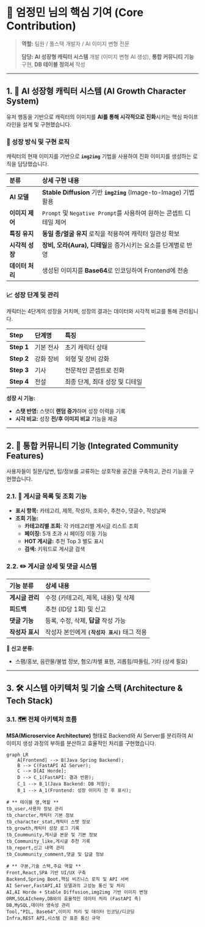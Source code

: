 # 🚀 엄정민 님의 핵심 기여 (Core Contribution)

> **역할:** 팀원 / 풀스택 개발자 / AI 이미지 변형 전문
>
> **담당:** **AI 성장형 캐릭터 시스템** 개발 (이미지 변형 AI 생성), **통합 커뮤니티 기능** 구현, **DB 테이블 정의서** 작성

***

## 1. 🤖 AI 성장형 캐릭터 시스템 (AI Growth Character System)

유저 행동을 기반으로 캐릭터의 이미지를 **AI를 통해 시각적으로 진화**시키는 핵심 파이프라인을 설계 및 구현했습니다.

### 🌟 성장 방식 및 구현 로직

캐릭터의 현재 이미지를 기반으로 **`img2img`** 기법을 사용하여 진화 이미지를 생성하는 로직을 담당했습니다.

| 분류 | 상세 구현 내용 |
| :--- | :--- |
| **AI 모델** | **Stable Diffusion** 기반 **`img2img`** (Image-to-Image) 기법 활용 |
| **이미지 제어** | `Prompt` 및 `Negative Prompt`를 사용하여 원하는 콘셉트 디테일 제어 |
| **특징 유지** | **동일 종/얼굴 유지** 로직을 적용하여 캐릭터 일관성 확보 |
| **시각적 성장** | **장비, 오라(Aura), 디테일**을 증가시키는 요소를 단계별로 반영 |
| **데이터 처리** | 생성된 이미지를 **Base64**로 인코딩하여 Frontend에 전송 |

### 📈 성장 단계 및 관리

캐릭터는 4단계의 성장을 거치며, 성장의 결과는 데이터와 시각적 비교를 통해 관리됩니다.

| Step | 단계명 | 특징 |
| :--- | :--- | :--- |
| **Step 1** | 기본 전사 | 초기 캐릭터 상태 |
| **Step 2** | 강화 장비 | 외형 및 장비 강화 |
| **Step 3** | 기사 | 전문적인 콘셉트로 진화 |
| **Step 4** | 전설 | 최종 단계, 최대 성장 및 디테일 |

**성장 시 기능:**
* **스탯 반영:** 스탯이 **랜덤 증가**하며 성장 이력을 기록
* **시각 비교:** 성장 **전/후 이미지 비교** 기능을 제공

***

## 2. 💬 통합 커뮤니티 기능 (Integrated Community Features)

사용자들이 질문/답변, 팁/정보를 교류하는 상호작용 공간을 구축하고, 관리 기능을 구현했습니다.

### 2.1. 📑 게시글 목록 및 조회 기능

* **표시 항목:** 카테고리, 제목, 작성자, 조회수, 추천수, 댓글수, 작성날짜
* **조회 기능:**
    * **카테고리별 조회:** 각 카테고리별 게시글 리스트 조회
    * **페이징:** 5개 초과 시 페이징 이동 기능
    * **HOT 게시글:** 추천 Top 3 별도 표시
    * **검색:** 키워드로 게시글 검색

### 2.2. ✏️ 게시글 상세 및 댓글 시스템

| 기능 분류 | 상세 내용 |
| :--- | :--- |
| **게시글 관리** | 수정 (카테고리, 제목, 내용) 및 삭제 |
| **피드백** | 추천 (ID당 1회) 및 신고 |
| **댓글 기능** | 등록, 수정, 삭제, **답글** 작성 가능 |
| **작성자 표시** | 작성자 본인에게 **`(작성자 표시)`** 태그 적용 |

**🚨 신고 분류:**
* 스팸/홍보, 음란물/불법 정보, 혐오/차별 표현, 괴롭힘/따돌림, 기타 (상세 필요)

***

## 3. 🛠️ 시스템 아키텍처 및 기술 스택 (Architecture & Tech Stack)

### 3.1. 🗺️ 전체 아키텍처 흐름

**MSA(Microservice Architecture)** 형태로 Backend와 AI Server를 분리하여 AI 이미지 생성 과정의 부하를 분산하고 효율적인 처리를 구현했습니다.

```mermaid
graph LR
    A[Frontend] --> B(Java Spring Backend);
    B --> C(FastAPI AI Server);
    C --> D[AI Horde];
    D --> C_1(FastAPI: 결과 반환);
    C_1 --> B_1(Java Backend: DB 저장);
    B_1 --> A_1(Frontend: 성장 이미지 전 후 표시);

# ** 테이블 명,역할 **
tb_user,사용자 정보 관리
tb_charcter,캐릭터 기본 정보
tb_character_stat,캐릭터 스탯 정보
tb_growth,캐릭터 성장 로그 기록
tb_Coummunity,게시글 본문 및 기본 정보
tb_Community_like,게시글 추천 기록
tb_report,신고 내역 관리
tb_Coummunity_comment,댓글 및 답글 정보

# ** 구분,기술 스택,주요 역할 **
Front,React,SPA 기반 UI/UX 구축
Backend,Spring Boot,핵심 비즈니스 로직 및 API 서버
AI Server,FastAPI,AI 모델과의 고성능 통신 및 처리
AI,AI Horde + Stable Diffusion,img2img 기반 이미지 변형
ORM,SQLAIchemy,DB와의 효율적인 데이터 처리 (FastAPI 측)
DB,MySQL,데이터 영속성 관리
Tool,"PIL, Base64",이미지 처리 및 데이터 인코딩/디코딩
Infra,REST API,시스템 간 표준 통신 규약